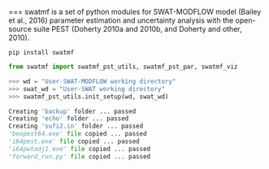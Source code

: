 ===
swatmf is a set of python modules for SWAT-MODFLOW model (Bailey et al., 2016) parameter estimation and uncertainty analysis with the open-source suite PEST (Doherty 2010a and 2010b, and Doherty and other, 2010).
```shell
pip install swatmf
```

```python
from swatmf import swatmf_pst_utils, swatmf_pst_par, swatmf_viz

>>> wd = "User-SWAT-MODFLOW working directory"
>>> swat_wd = "User-SWAT working directory"
>>> swatmf_pst_utils.init_setup(wd, swat_wd)

Creating 'backup' folder ... passed
Creating 'echo' folder ... passed
Creating 'sufi2.in' folder ... passed
'beopest64.exe' file copied ... passed
'i64pest.exe' file copied ... passed
'i64pwtadj1.exe' file copied ... passed
'forward_run.py' file copied ... passed
```
